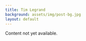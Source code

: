 ```yaml
---
title: Tim Legrand
background: assets/img/post-bg.jpg
layout: default
---
```

Content not yet available.